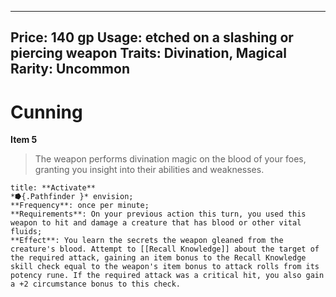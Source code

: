 
---
Price: 140 gp
Usage: etched on a slashing or piercing weapon
Traits: Divination, Magical
Rarity: Uncommon
---

# Cunning

**Item 5**

> The weapon performs divination magic on the blood of your foes, granting you insight into their abilities and weaknesses.

```ad-embed-ability
title: **Activate**
*⭓{.Pathfinder }* envision; 
**Frequency**: once per minute;
**Requirements**: On your previous action this turn, you used this weapon to hit and damage a creature that has blood or other vital fluids;
**Effect**: You learn the secrets the weapon gleaned from the creature's blood. Attempt to [[Recall Knowledge]] about the target of the required attack, gaining an item bonus to the Recall Knowledge skill check equal to the weapon's item bonus to attack rolls from its potency rune. If the required attack was a critical hit, you also gain a +2 circumstance bonus to this check.

```
